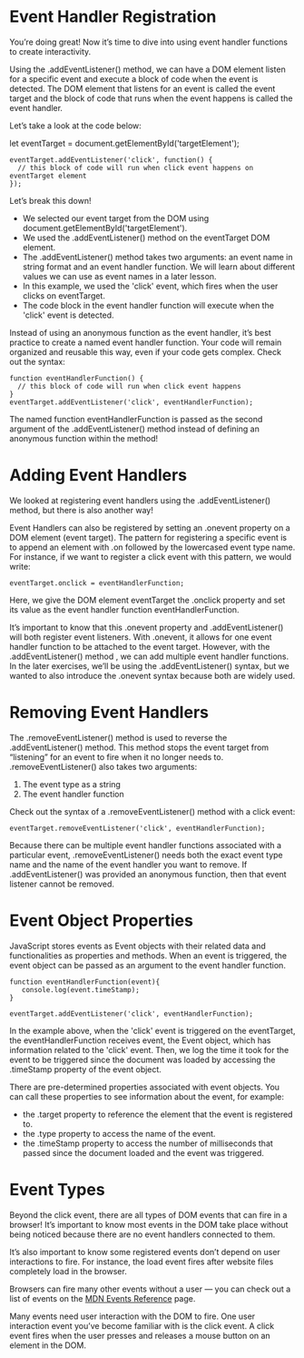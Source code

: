 # Event Handler Registration
You’re doing great! Now it’s time to dive into using event handler functions to create interactivity.

Using the .addEventListener() method, we can have a DOM element listen for a specific event and execute a block of code when the event is detected. The DOM element that listens for an event is called the event target and the block of code that runs when the event happens is called the event handler.

Let’s take a look at the code below:

let eventTarget = document.getElementById('targetElement');
```JS
eventTarget.addEventListener('click', function() {
  // this block of code will run when click event happens on eventTarget element
});
```

Let’s break this down!
* We selected our event target from the DOM using document.getElementById('targetElement').
* We used the .addEventListener() method on the eventTarget DOM element.
* The .addEventListener() method takes two arguments: an event name in string format and an event handler function. We will learn about different values we can use as event names in a later lesson.
* In this example, we used the 'click' event, which fires when the user clicks on eventTarget.
* The code block in the event handler function will execute when the 'click' event is detected.

Instead of using an anonymous function as the event handler, it’s best practice to create a named event handler function. Your code will remain organized and reusable this way, even if your code gets complex. Check out the syntax:
```JS
function eventHandlerFunction() {
  // this block of code will run when click event happens
}
eventTarget.addEventListener('click', eventHandlerFunction);
```

The named function eventHandlerFunction is passed as the second argument of the .addEventListener() method instead of defining an anonymous function within the method!

# Adding Event Handlers
We looked at registering event handlers using the .addEventListener() method, but there is also another way!

Event Handlers can also be registered by setting an .onevent property on a DOM element (event target). The pattern for registering a specific event is to append an element with .on followed by the lowercased event type name. For instance, if we want to register a click event with this pattern, we would write:
```JS
eventTarget.onclick = eventHandlerFunction;
```

Here, we give the DOM element eventTarget the .onclick property and set its value as the event handler function eventHandlerFunction.

It’s important to know that this .onevent property and .addEventListener() will both register event listeners. With .onevent, it allows for one event handler function to be attached to the event target. However, with the .addEventListener() method , we can add multiple event handler functions. In the later exercises, we’ll be using the .addEventListener() syntax, but we wanted to also introduce the .onevent syntax because both are widely used.

# Removing Event Handlers
The .removeEventListener() method is used to reverse the .addEventListener() method. This method stops the event target from “listening” for an event to fire when it no longer needs to. .removeEventListener() also takes two arguments:
1. The event type as a string
2. The event handler function

Check out the syntax of a .removeEventListener() method with a click event:
```JS
eventTarget.removeEventListener('click', eventHandlerFunction);
```

Because there can be multiple event handler functions associated with a particular event, .removeEventListener() needs both the exact event type name and the name of the event handler you want to remove. If .addEventListener() was provided an anonymous function, then that event listener cannot be removed.

# Event Object Properties
JavaScript stores events as Event objects with their related data and functionalities as properties and methods. When an event is triggered, the event object can be passed as an argument to the event handler function.
```JS
function eventHandlerFunction(event){
   console.log(event.timeStamp);
}
 
eventTarget.addEventListener('click', eventHandlerFunction);
```

In the example above, when the 'click' event is triggered on the eventTarget, the eventHandlerFunction receives event, the Event object, which has information related to the 'click' event. Then, we log the time it took for the event to be triggered since the document was loaded by accessing the .timeStamp property of the event object.

There are pre-determined properties associated with event objects. You can call these properties to see information about the event, for example:
* the .target property to reference the element that the event is registered to.
* the .type property to access the name of the event.
* the .timeStamp property to access the number of milliseconds that passed since the document loaded and the event was triggered.

# Event Types
Beyond the click event, there are all types of DOM events that can fire in a browser! It’s important to know most events in the DOM take place without being noticed because there are no event handlers connected to them.

It’s also important to know some registered events don’t depend on user interactions to fire. For instance, the load event fires after website files completely load in the browser.

Browsers can fire many other events without a user — you can check out a list of events on the [MDN Events Reference](https://developer.mozilla.org/en-US/docs/Web/Events) page.

Many events need user interaction with the DOM to fire. One user interaction event you’ve become familiar with is the click event. A click event fires when the user presses and releases a mouse button on an element in the DOM.
